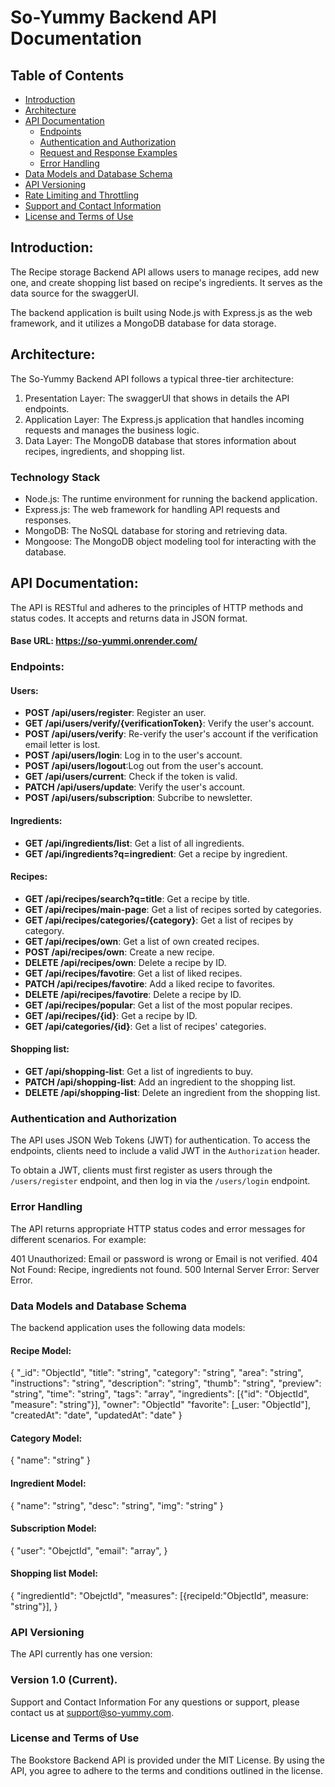# So-Yummy Backend API Documentation

## Table of Contents

- [Introduction](#introduction)
- [Architecture](#architecture)
- [API Documentation](#api-documentation)
  - [Endpoints](#endpoints)
  - [Authentication and Authorization](#authentication-and-authorization)
  - [Request and Response Examples](#request-and-response-examples)
  - [Error Handling](#error-handling)
- [Data Models and Database Schema](#data-models-and-database-schema)
- [API Versioning](#api-versioning)
- [Rate Limiting and Throttling](#rate-limiting-and-throttling)
- [Support and Contact Information](#support-and-contact-information)
- [License and Terms of Use](#license-and-terms-of-use)

## Introduction:

The Recipe storage Backend API allows users to manage recipes, add new one, and create shopping list based on recipe's ingredients. It serves as the data source for the swaggerUI.

The backend application is built using Node.js with Express.js as the web framework, and it utilizes a MongoDB database for data storage.

## Architecture:

The So-Yummy Backend API follows a typical three-tier architecture:

1. Presentation Layer: The swaggerUI that shows in details the API endpoints.
2. Application Layer: The Express.js application that handles incoming requests and manages the business logic.
3. Data Layer: The MongoDB database that stores information about recipes, ingredients, and shopping list.

### Technology Stack

- Node.js: The runtime environment for running the backend application.
- Express.js: The web framework for handling API requests and responses.
- MongoDB: The NoSQL database for storing and retrieving data.
- Mongoose: The MongoDB object modeling tool for interacting with the database.

## API Documentation:

The API is RESTful and adheres to the principles of HTTP methods and status codes. It accepts and returns data in JSON format.

#### Base URL: https://so-yummi.onrender.com/

### Endpoints:

#### Users:

- **POST /api/users/register**: Register an user.
- **GET /api/users/verify/{verificationToken}**: Verify the user's account.
- **POST /api/users/verify**: Re-verify the user's account if the verification email letter is lost.
- **POST /api/users/login**: Log in to the user's account.
- **POST /api/users/logout**:Log out from the user's account.
- **GET /api/users/current**: Check if the token is valid.
- **PATCH /api/users/update**: Verify the user's account.
- **POST /api/users/subscription**: Subcribe to newsletter.

#### Ingredients:

- **GET /api/ingredients/list**: Get a list of all ingredients.
- **GET /api/ingredients?q=ingredient**: Get a recipe by ingredient.

#### Recipes:

- **GET /api/recipes/search?q=title**: Get a recipe by title.
- **GET /api/recipes/main-page**: Get a list of recipes sorted by categories.
- **GET /api/recipes/categories/{category}**: Get a list of recipes by category.
- **GET /api/recipes/own**: Get a list of own created recipes.
- **POST /api/recipes/own**: Create a new recipe.
- **DELETE /api/recipes/own**: Delete a recipe by ID.
- **GET /api/recipes/favotire**: Get a list of liked recipes.
- **PATCH /api/recipes/favotire**: Add a liked recipe to favorites.
- **DELETE /api/recipes/favotire**: Delete a recipe by ID.
- **GET /api/recipes/popular**: Get a list of the most popular recipes.
- **GET /api/recipes/{id}**: Get a recipe by ID.
- **GET /api/categories/{id}**: Get a list of recipes' categories.

#### Shopping list:

- **GET /api/shopping-list**: Get a list of ingredients to buy.
- **PATCH /api/shopping-list**: Add an ingredient to the shopping list.
- **DELETE /api/shopping-list**: Delete an ingredient from the shopping list.

### Authentication and Authorization

The API uses JSON Web Tokens (JWT) for authentication. To access the endpoints, clients need to include a valid JWT in the `Authorization` header.

To obtain a JWT, clients must first register as users through the `/users/register` endpoint, and then log in via the `/users/login` endpoint.

### Error Handling

The API returns appropriate HTTP status codes and error messages for different scenarios. For example:

401 Unauthorized: Email or password is wrong or Email is not verified.
404 Not Found: Recipe, ingredients not found.
500 Internal Server Error: Server Error.

### Data Models and Database Schema

The backend application uses the following data models:

#### Recipe Model:

{
"\_id": "ObjectId",
"title": "string",
"category": "string",
"area": "string",
"instructions": "string",
"description": "string",
"thumb": "string",
"preview": "string",
"time": "string",
"tags": "array",
"ingredients": [{"id": "ObjectId", "measure": "string"}],
"owner": "ObjectId"
"favorite": [_user: "ObjectId"],
"createdAt": "date",
"updatedAt": "date"
}

#### Category Model:

{
"name": "string"
}

#### Ingredient Model:

{
"name": "string",
"desc": "string",
"img": "string"
}

#### Subscription Model:

{
"user": "ObejctId",
"email": "array",
}

#### Shopping list Model:

{
"ingredientId": "ObejctId",
"measures": [{recipeId:"ObjectId", measure: "string"}],
}

### API Versioning

The API currently has one version:

### Version 1.0 (Current).

Support and Contact Information
For any questions or support, please contact us at support@so-yummy.com.

### License and Terms of Use

The Bookstore Backend API is provided under the MIT License. By using the API, you agree to adhere to the terms and conditions outlined in the license.
